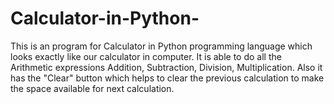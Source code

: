 # Calculator-in-Python-
This is an program for Calculator in Python programming language which looks exactly like our calculator in computer. It is able to do all the Arithmetic expressions Addition, Subtraction, Division, Multiplication. Also it has the "Clear" button which helps to clear the previous calculation to make the space available for next calculation.
